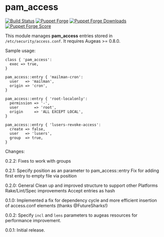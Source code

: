 pam_access
=============

[![Build Status](https://travis-ci.org/MiamiOH/puppet-pam_access.svg)](https://travis-ci.org/MiamiOH/puppet-pam_access)
[![Puppet Forge](https://img.shields.io/puppetforge/v/MiamiOH/pam_access.svg)](https://forge.puppet.com/MiamiOH/pam_access)
[![Puppet Forge Downloads](https://img.shields.io/puppetforge/dt/MiamiOH/pam_access.svg)](https://forge.puppet.com/MiamiOH/pam_access)
[![Puppet Forge Score](https://img.shields.io/puppetforge/f/MiamiOH/pam_access.svg)](https://forge.puppet.com/MiamiOH/pam_access/scores)

This module manages **pam_access** entries stored in `/etc/security/access.conf`.  It
requires Augeas >= 0.8.0.

Sample usage:

    class { 'pam_access':
      exec => true,
    }

    pam_access::entry { 'mailman-cron':
      user   => 'mailman',
      origin => 'cron',
    }

    pam_access::entry { 'root-localonly':
      permission => '-',
      user       => 'root',
      origin     => 'ALL EXCEPT LOCAL',
    }

    pam_access::entry { 'lusers-revoke-access':
      create => false,
      user   => 'lusers',
      group  => true,
    }

Changes:

0.2.2:
    Fixes to work with groups

0.2.1:
    Specify position as an parameter to pam_access::entry
    Fix for adding first entry to empty file via position

0.2.0:
    General Clean up and improved structure to support other Platforms
    Rake/Lint/Spec improvements
    Accept entries as hash

0.1.0:
    Implemented a fix for dependency cycle and more efficient insertion of access.conf elements (thanks @FutureSharks!)

0.0.2:
    Specify `incl` and `lens` parameters to augeas resources for performance improvement.

0.0.1:
    Initial release.
